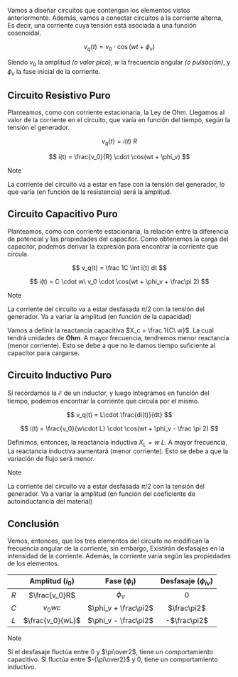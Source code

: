 Vamos a diseñar circuitos que contengan los elementos vistos anteriormente. Además, vamos a conectar circuitos a la corriente alterna, Es decir, una corriente cuya tensión está asociada a una función cosenoidal.

$$
v_q(t) = v_0 \cdot \cos(wt + \phi_v)
$$

Siendo $v_0$ la amplitud *(o valor pico),* $w$ la frecuencia angular *(o pulsación)*, y $\phi_v$ la fase inicial de la corriente.

## Circuito Resistivo Puro

Planteamos, como con corriente estacionaria, la Ley de Ohm. Llegamos al valor de la corriente en el circuito, que varía en función del tiempo, según la tensión el generador.

$$
v_q(t) = i(t)\ R
$$

$$
i(t) = \frac{v_0}{R} \cdot \cos(wt + \phi_v)
$$

> [!note]
> La corriente del circuito va a estar en fase con la tensión del generador, lo que varía (en función de la resistencia) será la amplitud.

## Circuito Capacitivo Puro

Planteamos, como con corriente estacionaria, la relación entre la diferencia de potencial y las propiedades del capacitor. Como obtenemos la carga del capacitor, podemos derivar la expresión para encontrar la corriente que circula.

$$
v_q(t) = \frac 1C \int i(t) dt
$$

$$
i(t) = C \cdot w\ v_0  \cdot \cos(wt + \phi_v + \frac\pi 2)
$$

> [!note]
> La corriente del circuito va a estar desfasada $\pi/2$ con la tensión del generador. Va a variar la amplitud (en función de la capacidad)

Vamos a definir la reactancia capacitiva $X_c = \frac 1{C\ w}$. La cual tendrá unidades de **Ohm**. A mayor frecuencia, tendremos menor reactancia (menor corriente). Esto se debe a que no le damos tiempo suficiente al capacitor para cargarse.

## Circuito Inductivo Puro

Si recordamos la $\mathcal E$ de un inductor, y luego integramos en función del tiempo, podemos encontrar la corriente que circula por el mismo.

$$
v_q(t) = L\cdot \frac{di(t)}{dt}
$$

$$
i(t) = \frac{v_0}{w\cdot L} \cdot \cos(wt + \phi_v - \frac \pi 2)
$$

Definimos, entonces, la reactancia inductiva $X_L = w\ L$. A mayor frecuencia, La reactancia inductiva aumentará (menor corriente). Esto se debe a que la variación de flujo será menor.

> [!note]
> La corriente del circuito va a estar desfasada $\pi/2$ con la tensión del generador. Va a variar la amplitud (en función del coeficiente de autoinductancia del material)

## Conclusión

Vemos, entonces, que los tres elementos del circuito no modifican la frecuencia angular de la corriente, sin embargo, Existirán desfasajes en la intensidad de la corriente. Además, la corriente varía según las propiedades de los elementos.

|     | Amplitud $(i_0)$ |   Fase $(\phi_i)$    | Desfasaje $(\phi_{iv})$ |
|:---:|:----------------:|:--------------------:|:-----------------------:|
| $R$ |  $\frac{v_0}R$   |       $\phi_v$       |            0            |
| $C$ |     $v_0wc$      | $\phi_v + \frac\pi2$ |       $\frac\pi2$       |
| $L$ | $\frac{v_0}{wL}$ | $\phi_v - \frac\pi2$ |      -$\frac\pi2$       |

> [!note]
> Si el desfasaje fluctúa entre $0$ y $\pi\over2$, tiene un comportamiento capacitivo. Si fluctúa entre $-{\pi\over2}$ y $0$, tiene un comportamiento inductivo.
